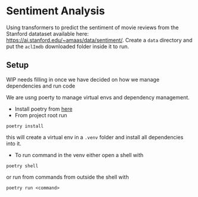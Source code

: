 # Sentiment Analysis

Using transformers to predict the sentiment of movie reviews from the Stanford datataset available here: https://ai.stanford.edu/~amaas/data/sentiment/.
Create a `data` directory and put the `aclImdb` downloaded folder inside it to run.


## Setup

WIP needs filling in once we have decided on how we manage dependencies and run code

We are usng poerty to manage virtual envs and dependency management.

- Install poetry from [here](https://python-poetry.org/docs/)
- From project root run
```
poetry install
```
this will create a virtual env in a `.venv` folder and install all dependencies into it.
- To run command in the venv either open a shell with
```
poetry shell
```
or run from commands from outside the shell with
```
poetry run <command>
```
